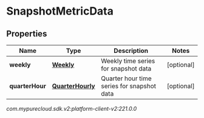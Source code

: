 # SnapshotMetricData


## Properties

| Name | Type | Description | Notes |
| ------------ | ------------- | ------------- | ------------- |
| **weekly** | [**Weekly**](Weekly) | Weekly time series for snapshot data |  [optional] |
| **quarterHour** | [**QuarterHourly**](QuarterHourly) | Quarter hour time series for snapshot data |  [optional] |




_com.mypurecloud.sdk.v2:platform-client-v2:221.0.0_
